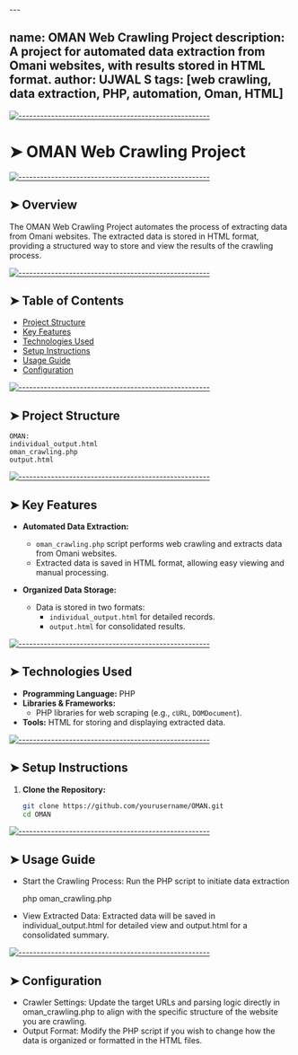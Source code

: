 <!-- ⚠️ This README has been generated from the file(s) "blueprint.md" ⚠️-->---
name: OMAN Web Crawling Project
description: A project for automated data extraction from Omani websites, with results stored in HTML format.
author: UJWAL S
tags: [web crawling, data extraction, PHP, automation, Oman, HTML]
---


[![-----------------------------------------------------](https://raw.githubusercontent.com/andreasbm/readme/master/assets/lines/colored.png)](#oman-web-crawling-project)

# ➤ OMAN Web Crawling Project


[![-----------------------------------------------------](https://raw.githubusercontent.com/andreasbm/readme/master/assets/lines/colored.png)](#overview)

## ➤ Overview
The OMAN Web Crawling Project automates the process of extracting data from Omani websites. The extracted data is stored in HTML format, providing a structured way to store and view the results of the crawling process.


[![-----------------------------------------------------](https://raw.githubusercontent.com/andreasbm/readme/master/assets/lines/colored.png)](#table-of-contents)

## ➤ Table of Contents
- [Project Structure](#project-structure)
- [Key Features](#key-features)
- [Technologies Used](#technologies-used)
- [Setup Instructions](#setup-instructions)
- [Usage Guide](#usage-guide)
- [Configuration](#configuration)


[![-----------------------------------------------------](https://raw.githubusercontent.com/andreasbm/readme/master/assets/lines/colored.png)](#project-structure)

## ➤ Project Structure

    OMAN:
    individual_output.html
    oman_crawling.php
    output.html


[![-----------------------------------------------------](https://raw.githubusercontent.com/andreasbm/readme/master/assets/lines/colored.png)](#key-features)

## ➤ Key Features
- **Automated Data Extraction:**
  - `oman_crawling.php` script performs web crawling and extracts data from Omani websites.
  - Extracted data is saved in HTML format, allowing easy viewing and manual processing.

- **Organized Data Storage:**
  - Data is stored in two formats:
    - `individual_output.html` for detailed records.
    - `output.html` for consolidated results.


[![-----------------------------------------------------](https://raw.githubusercontent.com/andreasbm/readme/master/assets/lines/colored.png)](#technologies-used)

## ➤ Technologies Used
- **Programming Language:** PHP
- **Libraries & Frameworks:**
  - PHP libraries for web scraping (e.g., `cURL`, `DOMDocument`).
- **Tools:** HTML for storing and displaying extracted data.


[![-----------------------------------------------------](https://raw.githubusercontent.com/andreasbm/readme/master/assets/lines/colored.png)](#setup-instructions)

## ➤ Setup Instructions
1. **Clone the Repository:**
   ```bash
   git clone https://github.com/yourusername/OMAN.git
   cd OMAN


[![-----------------------------------------------------](https://raw.githubusercontent.com/andreasbm/readme/master/assets/lines/colored.png)](#usage-guide)

## ➤ Usage Guide
 - Start the Crawling Process: Run the PHP script to initiate data extraction

    php oman_crawling.php

 - View Extracted Data: Extracted data will be saved in individual_output.html for detailed view and output.html for a consolidated summary.


[![-----------------------------------------------------](https://raw.githubusercontent.com/andreasbm/readme/master/assets/lines/colored.png)](#configuration)

## ➤ Configuration
 - Crawler Settings: Update the target URLs and parsing logic directly in oman_crawling.php to align with the specific structure of the website you are crawling.
 - Output Format: Modify the PHP script if you wish to change how the data is organized or formatted in the HTML files.